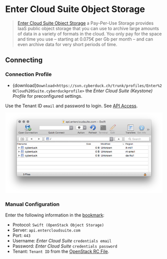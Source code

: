 Enter Cloud Suite Object Storage
====

> [Enter Cloud Suite Object Storage](https://www.entercloudsuite.com/en/) a Pay-Per-Use Storage provides IaaS public object storage that you can use to archive large amounts of data in a variety of formats in the cloud. You only pay for the space and time you use – starting at 0.075€ per Gb per month – and can even archive data for very short periods of time.

## Connecting

### Connection Profile

- {download}`Download<https://svn.cyberduck.ch/trunk/profiles/Enter%20Cloud%20Suite.cyberduckprofile>` the *Enter Cloud Suite (Keystone) Profile* for preconfigured settings.

Use the Tenant ID `email` and password to login. See [API Access](https://cm.entercloudsuite.com/project/access_and_security/).

![Enter Cloud Suite](_images/entercloudsuite.com.png)

### Manual Configuration

Enter the following information in the [bookmark](../../cyberduck/bookmarks.md):

- Protocol: `Swift (OpenStack Object Storage)`
- Server: `api.entercloudsuite.com`
- Port: `443`
- Username: *Enter Cloud Suite* `credentials email`
- Password: *Enter Cloud Suite* `credentials password`
- Tenant: `Tenant ID` from the [OpenStack RC File](https://cm.entercloudsuite.com/project/access_and_security/).